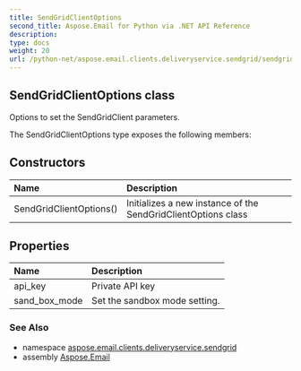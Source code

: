 ```yaml
---
title: SendGridClientOptions
second_title: Aspose.Email for Python via .NET API Reference
description: 
type: docs
weight: 20
url: /python-net/aspose.email.clients.deliveryservice.sendgrid/sendgridclientoptions/
---
```


## SendGridClientOptions class

Options to set the SendGridClient parameters.

The SendGridClientOptions type exposes the following members:
## Constructors
| Name | Description |
| :- | :- |
|SendGridClientOptions()|Initializes a new instance of the SendGridClientOptions class|
## Properties
| Name | Description |
| :- | :- |
|api_key|Private API key|
|sand_box_mode|Set the sandbox mode setting.|

### See Also

* namespace [aspose.email.clients.deliveryservice.sendgrid](/email/python-net/aspose.email.clients.deliveryservice.sendgrid/)
* assembly [Aspose.Email](/email/python-net/)

